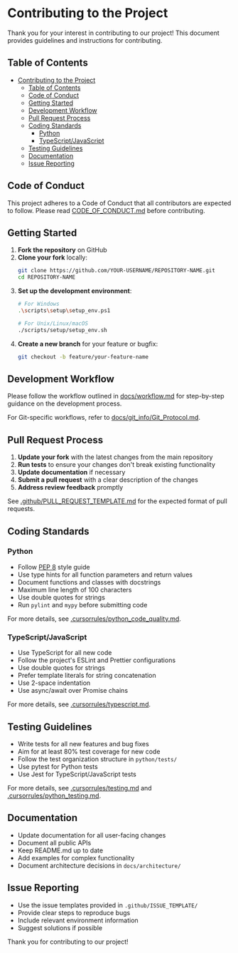 # Contributing to the Project

Thank you for your interest in contributing to our project! This document provides guidelines and instructions for contributing.

## Table of Contents

- [Contributing to the Project](#contributing-to-the-project)
  - [Table of Contents](#table-of-contents)
  - [Code of Conduct](#code-of-conduct)
  - [Getting Started](#getting-started)
  - [Development Workflow](#development-workflow)
  - [Pull Request Process](#pull-request-process)
  - [Coding Standards](#coding-standards)
    - [Python](#python)
    - [TypeScript/JavaScript](#typescriptjavascript)
  - [Testing Guidelines](#testing-guidelines)
  - [Documentation](#documentation)
  - [Issue Reporting](#issue-reporting)

## Code of Conduct

This project adheres to a Code of Conduct that all contributors are expected to follow. Please read [CODE_OF_CONDUCT.md](CODE_OF_CONDUCT.md) before contributing.

## Getting Started

1. **Fork the repository** on GitHub
2. **Clone your fork** locally:
   ```bash
   git clone https://github.com/YOUR-USERNAME/REPOSITORY-NAME.git
   cd REPOSITORY-NAME
   ```
3. **Set up the development environment**:
   ```bash
   # For Windows
   .\scripts\setup\setup_env.ps1
   
   # For Unix/Linux/macOS
   ./scripts/setup/setup_env.sh
   ```
4. **Create a new branch** for your feature or bugfix:
   ```bash
   git checkout -b feature/your-feature-name
   ```

## Development Workflow

Please follow the workflow outlined in [docs/workflow.md](docs/workflow.md) for step-by-step guidance on the development process.

For Git-specific workflows, refer to [docs/git_info/Git_Protocol.md](docs/git_info/Git_Protocol.md).

## Pull Request Process

1. **Update your fork** with the latest changes from the main repository
2. **Run tests** to ensure your changes don't break existing functionality
3. **Update documentation** if necessary
4. **Submit a pull request** with a clear description of the changes
5. **Address review feedback** promptly

See [.github/PULL_REQUEST_TEMPLATE.md](.github/PULL_REQUEST_TEMPLATE.md) for the expected format of pull requests.

## Coding Standards

### Python

- Follow [PEP 8](https://www.python.org/dev/peps/pep-0008/) style guide
- Use type hints for all function parameters and return values
- Document functions and classes with docstrings
- Maximum line length of 100 characters
- Use double quotes for strings
- Run `pylint` and `mypy` before submitting code

For more details, see [.cursorrules/python_code_quality.md](.cursorrules/python_code_quality.md).

### TypeScript/JavaScript

- Use TypeScript for all new code
- Follow the project's ESLint and Prettier configurations
- Use double quotes for strings
- Prefer template literals for string concatenation
- Use 2-space indentation
- Use async/await over Promise chains

For more details, see [.cursorrules/typescript.md](.cursorrules/typescript.md).

## Testing Guidelines

- Write tests for all new features and bug fixes
- Aim for at least 80% test coverage for new code
- Follow the test organization structure in `python/tests/`
- Use pytest for Python tests
- Use Jest for TypeScript/JavaScript tests

For more details, see [.cursorrules/testing.md](.cursorrules/testing.md) and [.cursorrules/python_testing.md](.cursorrules/python_testing.md).

## Documentation

- Update documentation for all user-facing changes
- Document all public APIs
- Keep README.md up to date
- Add examples for complex functionality
- Document architecture decisions in `docs/architecture/`

## Issue Reporting

- Use the issue templates provided in `.github/ISSUE_TEMPLATE/`
- Provide clear steps to reproduce bugs
- Include relevant environment information
- Suggest solutions if possible

Thank you for contributing to our project! 